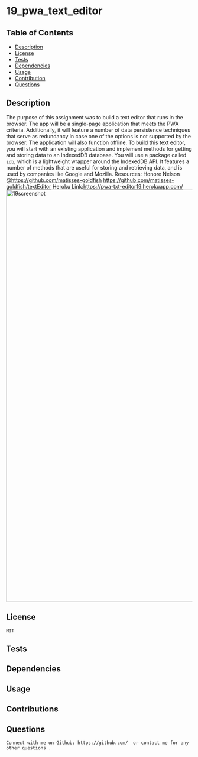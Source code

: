 # 19_pwa_text_editor

## Table of Contents
* [Description](#description)
* [License](#license)
* [Tests](#tests)
* [Dependencies](#dependencies)
* [Usage](#usage)
* [Contribution](#contributions)
* [Questions](#questions)

 ## Description 
  The purpose of this assignment was to build a text editor that runs in the browser. The app will be a single-page application that meets the PWA criteria. Additionally, it will feature a number of data persistence techniques that serve as redundancy in case one of the options is not supported by the browser. The application will also function offline. To build this text editor, you will start with an existing application and implement methods for getting and storing data to an IndexedDB database. You will use a package called `idb`, which is a lightweight wrapper around the IndexedDB API. It features a number of methods that are useful for storing and retrieving data, and is used by companies like Google and Mozilla.
  Resources: Honore Nelson @https://github.com/matisses-goldfish https://github.com/matisses-goldfish/textEditor
  Heroku Link:https://pwa-txt-editor19.herokuapp.com/
  <img width="1116" alt="19screenshot" src="https://user-images.githubusercontent.com/93292915/157987262-02217a27-382c-4f1c-b1f5-2545f1d9be69.png">

## License 
    MIT
## Tests 
    
## Dependencies 
    
## Usage 
    
## Contributions 
    
## Questions
    Connect with me on Github: https://github.com/  or contact me for any other questions . 
